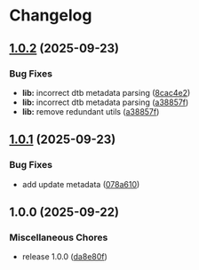 # Changelog

## [1.0.2](https://github.com/clc-blind/daisy-util/compare/v1.0.1...v1.0.2) (2025-09-23)


### Bug Fixes

* **lib:** incorrect dtb metadata parsing ([8cac4e2](https://github.com/clc-blind/daisy-util/commit/8cac4e2f721491ec075f4c2fc65b3db1009c231d))
* **lib:** incorrect dtb metadata parsing ([a38857f](https://github.com/clc-blind/daisy-util/commit/a38857f83e933a3e4399498773b27f74a490c140))
* **lib:** remove redundant utils ([a38857f](https://github.com/clc-blind/daisy-util/commit/a38857f83e933a3e4399498773b27f74a490c140))

## [1.0.1](https://github.com/clc-blind/daisy-util/compare/v1.0.0...v1.0.1) (2025-09-23)


### Bug Fixes

* add update metadata ([078a610](https://github.com/clc-blind/daisy-util/commit/078a610c8035a1e00d71384a9eb9dc5e1f2ed9a6))

## 1.0.0 (2025-09-22)


### Miscellaneous Chores

* release 1.0.0 ([da8e80f](https://github.com/clc-blind/daisy-util/commit/da8e80f3767352ce45d34652c6044ba69f628830))
